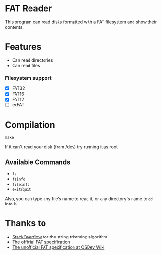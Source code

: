 # FAT Reader
This program can read disks formatted with a FAT filesystem and show their contents.

# Features
- Can read directories
- Can read files

### Filesystem support
- [x] FAT32
- [x] FAT16
- [x] FAT12
- [ ] exFAT

# Compilation
```
make
```
If it can't read your disk (from /dev) try running it as root.

## Available Commands
- `ls`
- `fsinfo`
- `fileinfo`
- `exit`/`quit`

Also, you can type any file's name to read it, or any directory's name to `cd` into it.

# Thanks to
- [StackOverflow](https://stackoverflow.com/a/217605) for the string trimming algorithm
- [The official FAT specification](https://academy.cba.mit.edu/classes/networking_communications/SD/FAT.pdf)
- [The unofficial FAT specification at OSDev Wiki](https://wiki.osdev.org/FAT)